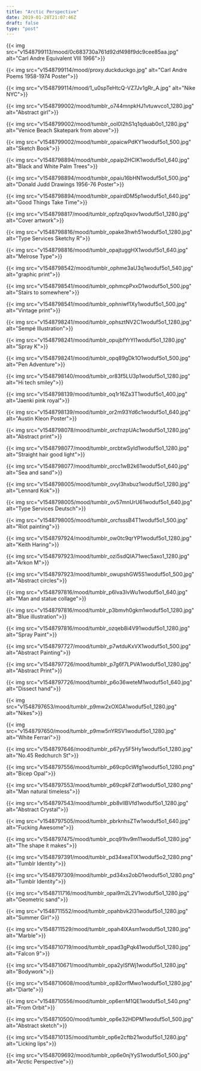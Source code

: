 ```yaml
---
title: "Arctic Perspective"
date: 2019-01-28T21:07:46Z
draft: false
type: "post"
---
```


{{< img src="v1548799113/mood/0c683730a761d92df498f9dc9cee85aa.jpg" alt="Carl Andre Equivalent VIII 1966">}}

{{< img src="v1548799114/mood/proxy.duckduckgo.jpg" alt="Carl Andre Poems 1958-1974 Poster">}}

{{< img src="v1548799114/mood/1_u0spTeHtcQ-VZ7Jv1gRr_A.jpg" alt="Nike NYC">}}

{{< img src="v1548799002/mood/tumblr_o744mnpkHJ1vtuwvco1_1280.jpg" alt="Abstract girl">}}

{{< img src="v1548799002/mood/tumblr_ool0l2hS1q1qduab0o1_1280.jpg" alt="Venice Beach Skatepark from above">}}

{{< img src="v1548799002/mood/tumblr_opaicwPdKY1woduf5o1_500.jpg" alt="Sketch Book">}}

{{< img src="v1548798894/mood/tumblr_opaip2HCIK1woduf5o1_640.jpg" alt="Black and White Palm Trees">}}

{{< img src="v1548798894/mood/tumblr_opaiu16bHN1woduf5o1_500.jpg" alt="Donald Judd Drawings 1956-76 Poster">}}

{{< img src="v1548798894/mood/tumblr_opairdDM5p1woduf5o1_640.jpg" alt="Good Things Take Time">}}

{{< img src="v1548798817/mood/tumblr_opfzq0qxov1woduf5o1_1280.jpg" alt="Cover artwork">}}

{{< img src="v1548798816/mood/tumblr_opake3hwh51woduf5o1_1280.jpg" alt="Type Services Sketchy R">}}

{{< img src="v1548798816/mood/tumblr_opajtuggHX1woduf5o1_640.jpg" alt="Melrose Type">}}

{{< img src="v1548798542/mood/tumblr_ophme3aU3q1woduf5o1_540.jpg" alt="graphic print">}}

{{< img src="v1548798541/mood/tumblr_ophmcpPxxD1woduf5o1_500.jpg" alt="Stairs to somewhere">}}

{{< img src="v1548798541/mood/tumblr_ophniwf1Xy1woduf5o1_500.jpg" alt="Vintage print">}}

{{< img src="v1548798241/mood/tumblr_ophsztNV2C1woduf5o1_1280.jpg" alt="Sempé Illustration">}}

{{< img src="v1548798241/mood/tumblr_opujbfYrYI1woduf5o1_1280.jpg" alt="Spray K">}}

{{< img src="v1548798241/mood/tumblr_opq89gDk1O1woduf5o1_500.jpg" alt="Pen Adventure">}}

{{< img src="v1548798140/mood/tumblr_or83f5LU3p1woduf5o1_1280.jpg" alt="Hi tech smiley">}}

{{< img src="v1548798139/mood/tumblr_oq1r16Za3T1woduf5o1_400.jpg" alt="Jaenki pink royal">}}

{{< img src="v1548798139/mood/tumblr_or2m93Yd6c1woduf5o1_640.jpg" alt="Austin Kleon Poster">}}

{{< img src="v1548798078/mood/tumblr_orcfnzpUAc1woduf5o1_1280.jpg" alt="Abstract print">}}

{{< img src="v1548798077/mood/tumblr_orcbtwSyId1woduf5o1_1280.jpg" alt="Straight hair good light">}}

{{< img src="v1548798077/mood/tumblr_orcc1wB2k61woduf5o1_640.jpg" alt="Sea and sand">}}

{{< img src="v1548798005/mood/tumblr_ovyl3hxbuz1woduf5o1_1280.jpg" alt="Lennard Kok">}}

{{< img src="v1548798005/mood/tumblr_ov57mnUrU61woduf5o1_640.jpg" alt="Type Services Deutsch">}}

{{< img src="v1548798005/mood/tumblr_orcfsssB4T1woduf5o1_500.jpg" alt="Riot painting">}}

{{< img src="v1548797924/mood/tumblr_ow0tc9qrYP1woduf5o1_1280.jpg" alt="Keith Haring">}}

{{< img src="v1548797923/mood/tumblr_ozi5sdQIA71wec5axo1_1280.jpg" alt="Arkon M">}}

{{< img src="v1548797923/mood/tumblr_owupshGW5S1woduf5o1_500.jpg" alt="Abstract circles">}}

{{< img src="v1548797816/mood/tumblr_p6lva3lvWu1woduf5o1_640.jpg" alt="Man and statue collage">}}

{{< img src="v1548797816/mood/tumblr_p3bmvh0gkm1woduf5o1_1280.jpg" alt="Blue illustration">}}

{{< img src="v1548797816/mood/tumblr_ozqeb8i4V91woduf5o1_1280.jpg" alt="Spray Paint">}}

{{< img src="v1548797727/mood/tumblr_p7wtduKxVX1woduf5o1_500.jpg" alt="Abstract Painting">}}

{{< img src="v1548797726/mood/tumblr_p7g6f7LPVA1woduf5o1_1280.jpg" alt="Abstract Print">}}

{{< img src="v1548797726/mood/tumblr_p6o36weteM1woduf5o1_640.jpg" alt="Dissect hand">}}

{{< img src="v1548797653/mood/tumblr_p9mw2xOXGA1woduf5o1_1280.jpg" alt="Nikes">}}

{{< img src="v1548797650/mood/tumblr_p9mw5nYRSV1woduf5o1_1280.jpg" alt="White Ferrari">}}

{{< img src="v1548797646/mood/tumblr_p67yy5F5Hy1woduf5o1_1280.jpg" alt="No.45 Redchurch St">}}

{{< img src="v1548797556/mood/tumblr_p69cp0cWfg1woduf5o1_1280.png" alt="Bicep Opal">}}

{{< img src="v1548797553/mood/tumblr_p69cpkFZdf1woduf5o1_1280.png" alt="Man natural timeless">}}

{{< img src="v1548797543/mood/tumblr_pb8vllBVfd1woduf5o1_1280.jpg" alt="Abstract Crystal">}}

{{< img src="v1548797505/mood/tumblr_pbrknhsZTw1woduf5o1_640.jpg" alt="Fucking Awesome">}}

{{< img src="v1548797475/mood/tumblr_pcq91hv9m11woduf5o1_1280.jpg" alt="The shape it makes">}}

{{< img src="v1548797391/mood/tumblr_pd34xeaTIX1woduf5o2_1280.png" alt="Tumblr Identity">}}

{{< img src="v1548797309/mood/tumblr_pd34xs2obD1woduf5o1_1280.png" alt="Tumblr Identity">}}

{{< img src="v1548711716/mood/tumblr_opai9m2L2V1woduf5o1_1280.jpg" alt="Geometric sand">}}

{{< img src="v1548711552/mood/tumblr_opahbvk2l31woduf5o1_1280.jpg" alt="Summer Girl">}}

{{< img src="v1548711529/mood/tumblr_opah4lXAsm1woduf5o1_1280.jpg" alt="Marble">}}

{{< img src="v1548710719/mood/tumblr_opad3gPqk41woduf5o1_1280.jpg" alt="Falcon 9">}}

{{< img src="v1548710671/mood/tumblr_opa2ylSfWj1woduf5o1_1280.jpg" alt="Bodywork">}}

{{< img src="v1548710608/mood/tumblr_op82orfMwo1woduf5o1_1280.jpg" alt="Diarte">}}

{{< img src="v1548710556/mood/tumblr_op6errM1QE1woduf5o1_540.png" alt="From Orbit">}}

{{< img src="v1548710500/mood/tumblr_op6e32HDPM1woduf5o1_500.jpg" alt="Abstract sketch">}}

{{< img src="v1548710135/mood/tumblr_op6e2cftb21woduf5o1_1280.jpg" alt="Licking lips">}}

{{< img src="v1548709692/mood/tumblr_op6e0njYyS1woduf5o1_500.jpg" alt="Arctic Perspective">}}
